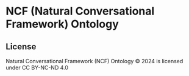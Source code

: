 # NCF (Natural Conversational Framework) Ontology


## License
 Natural Conversational Framework (NCF) Ontology © 2024 is licensed under CC BY-NC-ND 4.0 
